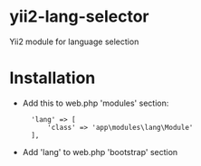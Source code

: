 # yii2-lang-selector
Yii2 module for language selection

# Installation
* Add this to web.php 'modules' section:

        'lang' => [
            'class' => 'app\modules\lang\Module'
        ],

* Add 'lang' to web.php 'bootstrap' section
